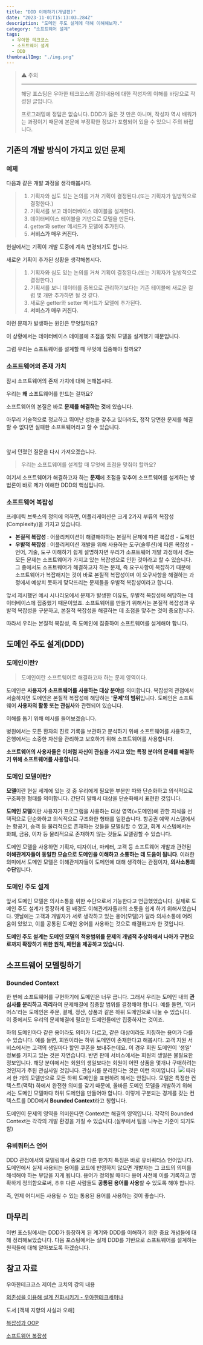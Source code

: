 ```yaml
---
title: "DDD 이해하기(개념편)"
date: "2023-11-01T15:13:03.284Z"
description: "도메인 주도 설계에 대해 이해해보자."
category: "소프트웨어 설계"
tags:
  - 우아한 테크코스
  - 소프트웨어 설계
  - DDD
thumbnailImg: "./img.png"
---
```



> ⚠️ 주의
>
> ---
> 해당 포스팅은 우아한 테크코스의 강의내용에 대한 작성자의 이해를 바탕으로 작성된 글입니다.
> 
> 프로그래밍에 정답은 없습니다. DDD가 옳은 것 만은 아니며, 작성자 역시 배워가는 과정이기 때문에 본문에 부정확한 정보가 포함되어 있을 수 있으니 주의 바랍니다.

## 기존의 개발 방식이 가지고 있던 문제
### 예제
다음과 같은 개발 과정을 생각해봅시다.
> 1. 기획자와 심도 있는 논의를 거쳐 기획이 결정된다.(또는 기획자가 일방적으로 결정한다.)
> 2. 기획서를 보고 데이터베이스 테이블을 설계한다.
> 3. 데이터베이스 테이블을 기반으로 모델을 만든다.
> 4. getter와 setter 메서드가 모델에 추가된다.
> 5. **서비스가 매우 커진다.**

현실에서는 기획이 개발 도중에 계속 변경되기도 합니다.

새로운 기획이 추가된 상황을 생각해봅시다.

> 1. 기획자와 심도 있는 논의를 거쳐 기획이 결정된다.(또는 기획자가 일방적으로 결정한다.)
> 2. 기획서를 보니 데이터를 중복으로 관리하기보다는 기존 테이블에 새로운 컬럼 몇 개만 추가하면 될 것 같다.
> 3. 새로운 getter와 setter 메서드가 모델에 추가된다.
> 4. **서비스가 매우 커진다.**

이런 문제가 발생하는 원인은 무엇일까요?

이 상황에서는 데이터베이스 테이블에 초점을 맞춰 모델을 설계했기 때문입니다.

그럼 우리는 소프트웨어를 설계할 때 무엇에 집중해야 할까요?

### 소프트웨어의 존재 가치
잠시 소프트웨어의 존재 가치에 대해 논해봅시다.

우리는 **왜** 소프트웨어를 만드는 걸까요?

소프트웨어의 본질은 바로 **문제를 해결하는 것**에 있습니다.

아무리 기술적으로 정교하고 뛰어난 성능을 갖추고 있더라도, 정작 당면한 문제를 해결할 수 없다면 실패한 소프트웨어라고 할 수 있습니다.

<br/>

앞서 던졌던 질문을 다시 가져오겠습니다.

> 우리는 소프트웨어를 설계할 때 무엇에 초점을 맞춰야 할까요?

여기서 소프트웨어가 해결하고자 하는 **문제**에 초점을 맞추어 소프트웨어를 설계하는 방법론이 바로 제가 이해한 DDD의 핵심입니다.

### 소프트웨어 복잡성

프레데릭 브룩스의 정의에 의하면, 어플리케이션은 크게 2가지 부류의 복잡성(Complexity)을 가지고 있습니다.
- **본질적 복잡성** : 어플리케이션이 해결해야하는 본질적 문제에 따른 복잡성 - 도메인
- **우발적 복잡성** : 어플리케이션 개발을 위해 사용하는 도구(솔루션)에 따른 복잡성 - 언어, 기술, 도구
이해하기 쉽게 설명하자면 우리가 소프트웨어 개발 과정에서 겪는 모든 문제는 소프트웨어가 가지고 있는 복잡성으로 인한 것이라고 할 수 있습니다.
그 중에서도 소프트웨어가 해결하고자 하는 문제, 즉 요구사항이 복잡하기 때문에 소프트웨어가 복잡해지는 것이 바로 본질적 복잡성이며 이 요구사항을 해결하는 과정에서 예상치 못하게 맞닥뜨리는 문제들을 우발적 복잡성이라고 합니다.

앞서 제시했던 예시 시나리오에서 문제가 발생한 이유도, 우발적 복잡성에 해당하는 데이터베이스에 집중했기 때문이었죠.
소프트웨어를 만들기 위해서는 본질적 복잡성과 우발적 복잡성을 구분하고, 본질적 복잡성을 해결하는 데 초점을 맞추는 것이 중요합니다.

따라서 우리는 본질적 복잡성, 즉 도메인에 집중하여 소프트웨어를 설계해야 합니다.

## 도메인 주도 설계(DDD)
### 도메인이란?
> 도메인이란 소프트웨어로 해결하고자 하는 문제 영역이다.

도메인은 **사용자가 소프트웨어를 사용하는 대상 분야**를 의미합니다.
복잡성의 관점에서 서술하자면 도메인은 본질적 복잡성에 해당하는 **'문제'의 범위**입니다.
도메인은 소프트웨어 **사용자의 활동 또는 관심사**와 관련되어 있습니다.

이해를 돕기 위해 예시를 들어보겠습니다.

병원에서는 모든 환자의 진료 기록을 보관하고 분석하기 위해 소프트웨어를 사용하고, 은행에서는 소중한 자산을 관리하고 보호하기 위해 소프트웨어를 사용합니다. 

**소프트웨어의 사용자들은 이처럼 자신이 관심을 가지고 있는 특정 분야의 문제를 해결하기 위해 소프트웨어를 사용합니다.**

### 도메인 모델이란?

**모델**이란 현실 세계에 있는 것 중 우리에게 필요한 부분만 따와 단순화하고 의식적으로 구조화한 형태를 의미합니다.
간단히 말해서 대상을 단순화해서 표현한 것입니다.

**도메인 모델**이란 사용자가 프로그램을 사용하는 대상 영역(=도메인)에 관한 지식을 선택적으로 단순화하고 의식적으로 구조화한 형태를 일컫습니다.
항공권 예약 시스템에서는 항공기, 승객 등 물리적으로 존재하는 것들을 모델링할 수 있고, 회계 시스템에서는 화폐, 금융, 이자 등 물리적으로 존재하지 않는 것들도 모델링할 수 있습니다.

도메인 모델을 사용하면 기획자, 디자이너, 마케터, 고객 등 소프트웨어 개발과 관련된 **이해관계자들이 동일한 모습으로 도메인을 이해하고 소통하는 데 도움이 됩니다**.
이러한 의미에서 도메인 모델은 이해관계자들이 도메인에 대해 생각하는 관점이자, **의사소통의 수단**입니다.

### 도메인 주도 설계
앞서 도메인 모델은 의사소통을 위한 수단으로서 기능한다고 언급했었습니다. 실제로 도메인 주도 설계가 등장하게 된 배경도 이해관계자들과의 소통을 쉽게 하기 위해서였습니다.
옛날에는 고객과 개발자가 서로 생각하고 있는 용어(모델)가 달라 의사소통에 어려움이 있었고, 이를 공통된 도메인 용어를 사용하는 것으로 해결하고자 한 것입니다.

**도메인 주도 설계는 도메인 모델의 적용범위를 문제의 개념적 추상화에서 나아가 구현으로까지 확장하기 위한 원칙, 패턴을 제공하고 있습니다.**

## 소프트웨어 모델링하기

### Bounded Context
한 번에 소프트웨어를 구현하기에 도메인은 너무 큽니다.
그래서 우리는 도메인 내의 **관심사를 분리하고 격리**하여 문제해결에 집중할 범위를 결정해야 합니다. 
예를 들면, '이커머스'라는 도메인은 주문, 결제, 정산, 상품과 같은 하위 도메인으로 나눌 수 있습니다. 이 중에서도 우리의 문제해결에 필요한 도메인들에만 집중하자는 것이죠.

하위 도메인마다 같은 용어라도 의미가 다르고, 같은 대상이라도 지칭하는 용어가 다를 수 있습니다.
예를 들면, 회원이라는 하위 도메인이 존재한다고 해봅시다.
고객 지원 서비스에서는 고객의 생일마다 할인 쿠폰을 보내주는데요. 이 경우 회원 도메인이 '생일' 정보를 가지고 있는 것은 자연습니다.
반면 판매 서비스에서는 회원의 생일은 불필요한 정보입니다. 해당 분야에서는 회원의 생일보다는 회원이 어떤 상품을 몇개나 구매하려는 것인지가 주된 관심사일 것입니다.
관심사를 분리한다는 것은 이런 의미입니다.
![](https://i.imgur.com/BCfR9xO.png)
따라서 한 개의 모델만으로 모든 하위 도메인을 표현하려 해서는 안됩니다. 모델은 특정한 컨텍스트(맥락) 하에서 완전한 의미를 갖기 때문에, 올바른 도메인 모델을 개발하기 위해서는 도메인 모델마다 하위 도메인을 만들어야 합니다.
이렇게 구분되는 경계를 갖는 컨텍스트를 DDD에서 **Bounded Context**라고 칭합니다.

도메인이 문제의 영역을 의미한다면 Context는 해결의 영역입니다.
각각의 Bounded Context는 각각의 개발 환경을 가질 수 있습니다.(실무에서 팀을 나누는 기준이 되기도 함)

### 유비쿼터스 언어
DDD 관점에서의 모델링에서 중요한 다른 한가지 특징은 바로 유비쿼터스 언어입니다.
도메인에서 실제 사용되는 용어를 코드에 반영하지 않으면 개발자는 그 코드의 의미를 해석해야 하는 부담을 지게 됩니다.
용어가 정의될 때마다 용어 사전에 이를 기록하고 명확하게 정의함으로써, 추후 다른 사람들도 **공통된 용어를 사용**할 수 있도록 해야 합니다.

즉, 언제 어디서든 사용될 수 있는 통용된 용어를 사용하는 것이 좋습니다.

## 마무리
이번 포스팅에서는 DDD가 등장하게 된 계기와 DDD를 이해하기 위한 중요 개념들에 대해 정리해보았습니다.
다음 포스팅에서는 실제 DDD를 기반으로 소프트웨어를 설계하는 원칙들에 대해 알아보도록 하겠습니다.
## 참고 자료
우아한테크코스 제이슨 코치의 강의 내용

[의존성을 이용해 설계 진화시키기 - 우아한테크세미나](https://youtu.be/dJ5C4qRqAgA)

도서 \[객체 지향의 사실과 오해]

[복잡성과 OOP](http://redutan.github.io/2016/10/13/complexity-and-oop)

[소프트웨어 복잡성](https://kwangyulseo.com/2015/04/28/%EC%86%8C%ED%94%84%ED%8A%B8%EC%9B%A8%EC%96%B4-%EB%B3%B5%EC%9E%A1%EC%84%B1/)